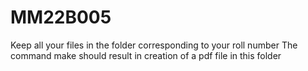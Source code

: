 # MM22B005
Keep all your files in the folder corresponding to your roll number
The command make should result in creation of a pdf file in this folder
